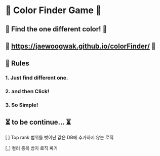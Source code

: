 # 👀 Color Finder Game 👀

## 🎨 Find the one different color! 🎨

## 🛴 https://jaewoogwak.github.io/colorFinder/ 🛴

## 🧾 Rules
### 1. Just find different one.
### 2. and then Click!
### 3. So Simple!

## ⏳ to be continue... ⏳

[ ] Top rank 범위를 벗어난 값은 DB에 추가하지 않는 로직 

[_] 컬러 중복 방지 로직 짜기
